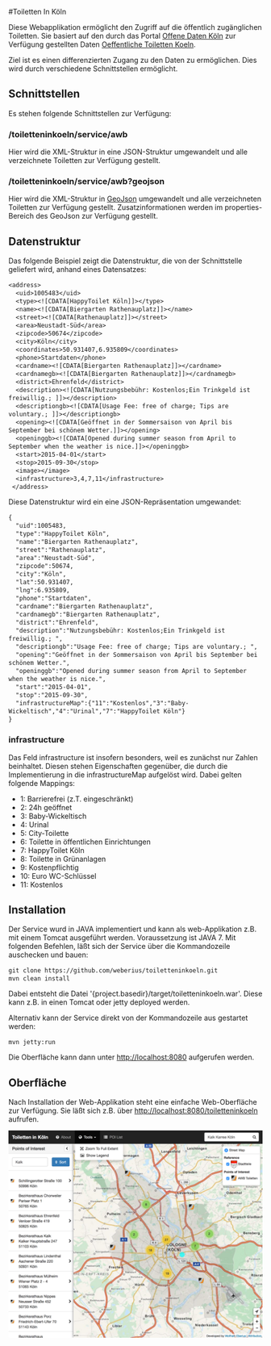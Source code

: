 #Toiletten In Köln

Diese Webapplikation ermöglicht den Zugriff auf die öffentlich zugänglichen Toiletten. Sie basiert auf den durch das Portal [Offene Daten Köln](http://offenedaten-koeln.de/) zur Verfügung gestellten Daten [Oeffentliche Toiletten Koeln](http://offenedaten-koeln.de/dataset/oeffentliche-toiletten-koeln). 

Ziel ist es einen differenzierten Zugang zu den Daten zu ermöglichen. Dies wird durch verschiedene Schnittstellen ermöglicht.

## Schnittstellen

Es stehen folgende Schnittstellen zur Verfügung:

### /toiletteninkoeln/service/awb

Hier wird die XML-Struktur in eine JSON-Struktur umgewandelt und alle verzeichnete Toiletten zur Verfügung gestellt.

### /toiletteninkoeln/service/awb?geojson

Hier wird die XML-Struktur in [GeoJson](http://geojson.org/) umgewandelt und alle verzeichneten Toiletten zur Verfügung gestellt. Zusatzinformationen werden im properties-Bereich des GeoJson zur Verfügung gestellt.

## Datenstruktur

Das folgende Beispiel zeigt die Datenstruktur, die von der Schnittstelle geliefert wird, anhand eines Datensatzes: 
```
<address>
  <uid>1005483</uid>
  <type><![CDATA[HappyToilet Köln]]></type>
  <name><![CDATA[Biergarten Rathenauplatz]]></name>
  <street><![CDATA[Rathenauplatz]]></street>
  <area>Neustadt-Süd</area>
  <zipcode>50674</zipcode>
  <city>Köln</city>
  <coordinates>50.931407,6.935809</coordinates>
  <phone>Startdaten</phone>
  <cardname><![CDATA[Biergarten Rathenauplatz]]></cardname>
  <cardnamegb><![CDATA[Biergarten Rathenauplatz]]></cardnamegb>
  <district>Ehrenfeld</district>
  <description><![CDATA[Nutzungsbebühr: Kostenlos;Ein Trinkgeld ist freiwillig.; ]]></description>
  <descriptiongb><![CDATA[Usage Fee: free of charge; Tips are voluntary.; ]]></descriptiongb>
  <opening><![CDATA[Geöffnet in der Sommersaison von April bis September bei schönem Wetter.]]></opening>
  <openinggb><![CDATA[Opened during summer season from April to September when the weather is nice.]]></openinggb>
  <start>2015-04-01</start>
  <stop>2015-09-30</stop>
  <image></image>
  <infrastructure>3,4,7,11</infrastructure>
 </address>
```
Diese Datenstruktur wird ein eine JSON-Repräsentation umgewandet:
```
{
  "uid":1005483,
  "type":"HappyToilet Köln",
  "name":"Biergarten Rathenauplatz",
  "street":"Rathenauplatz",
  "area":"Neustadt-Süd",
  "zipcode":50674,
  "city":"Köln",
  "lat":50.931407,
  "lng":6.935809,
  "phone":"Startdaten",
  "cardname":"Biergarten Rathenauplatz",
  "cardnamegb":"Biergarten Rathenauplatz",
  "district":"Ehrenfeld",
  "description":"Nutzungsbebühr: Kostenlos;Ein Trinkgeld ist freiwillig.; ",
  "descriptiongb":"Usage Fee: free of charge; Tips are voluntary.; ",
  "opening":"Geöffnet in der Sommersaison von April bis September bei schönem Wetter.",
  "openinggb":"Opened during summer season from April to September when the weather is nice.",
  "start":"2015-04-01",
  "stop":"2015-09-30",
  "infrastructureMap":{"11":"Kostenlos","3":"Baby-Wickeltisch","4":"Urinal","7":"HappyToilet Köln"}
}
```

### infrastructure

Das Feld infrastructure ist insofern besonders, weil es zunächst nur Zahlen beinhaltet. Diesen stehen Eigenschaften gegenüber, die durch die Implementierung in die infrastructureMap aufgelöst wird. Dabei gelten folgende Mappings:

- 1: Barrierefrei (z.T. eingeschränkt)
- 2: 24h geöffnet
- 3: Baby-Wickeltisch
- 4: Urinal
- 5: City-Toilette
- 6: Toilette in öffentlichen Einrichtungen
- 7: HappyToilet Köln
- 8: Toilette in Grünanlagen
- 9: Kostenpflichtig
- 10: Euro WC-Schlüssel
- 11: Kostenlos

## Installation

Der Service wurd in JAVA implementiert und kann als web-Applikation z.B. mit einem Tomcat ausgeführt werden. Voraussetzung ist JAVA 7. Mit folgenden Befehlen, läßt sich der Service über die Kommandozeile auschecken und bauen:

    git clone https://github.com/weberius/toiletteninkoeln.git
    mvn clean install

Dabei entsteht die Datei '{project.basedir}/target/toiletteninkoeln.war'. Diese kann z.B. in einen Tomcat oder jetty deployed werden.

Alternativ kann der Service direkt von der Kommandozeile aus gestartet werden:

    mvn jetty:run
    
Die Oberfläche kann dann unter [http://localhost:8080](http://localhost:8080) aufgerufen werden.

## Oberfläche

Nach Installation der Web-Applikation steht eine einfache Web-Oberfläche zur Verfügung. Sie läßt sich z.B. über [http://localhost:8080/toiletteninkoeln](http://localhost:8080/toiletteninkoeln) aufrufen.

![Screenshot Toiletten In Köln](screenshot.png)


